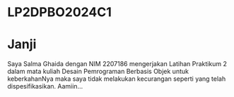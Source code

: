 # LP2DPBO2024C1
# Janji
Saya Salma Ghaida dengan NIM 2207186 mengerjakan Latihan Praktikum 2 dalam mata kuliah Desain Pemrograman Berbasis Objek untuk keberkahanNya maka saya tidak melakukan kecurangan seperti yang telah dispesifikasikan. Aamiin...
